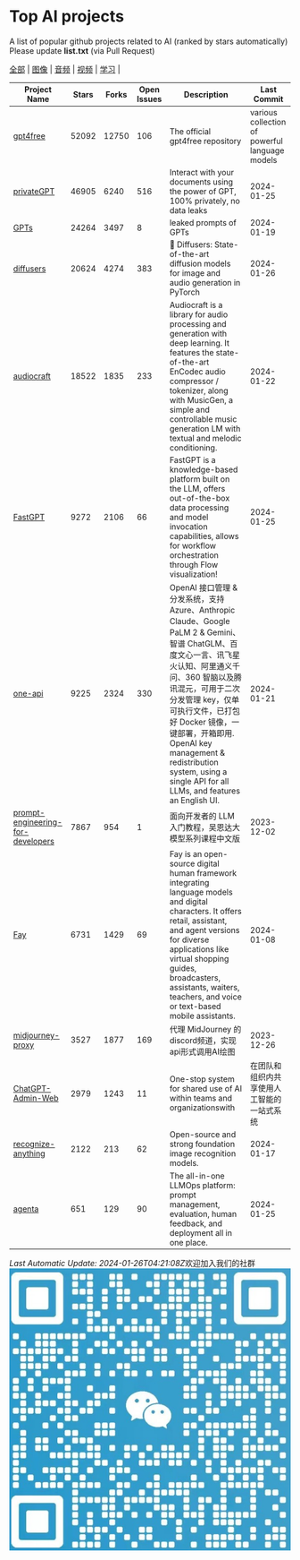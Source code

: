 # Top AI projects
A list of popular github projects related to AI (ranked by stars automatically)
Please update **list.txt** (via Pull Request)

<a href="./README.md">全部</a> |   <a href="./READMEpicture.md">图像</a> |   <a href="./READMEaudio.md">音频</a> | <a href="./READMEvideo.md">视频</a> | <a href="./READMElearn.md">学习</a> | 

| Project Name | Stars | Forks | Open Issues | Description | Last Commit |
| ------------ | ----- | ----- | ----------- | ----------- | ----------- |
| [gpt4free](https://github.com/xtekky/gpt4free) | 52092 | 12750 | 106 | The official gpt4free repository | various collection of powerful language models | 2024-01-24 |
| [privateGPT](https://github.com/imartinez/privateGPT) | 46905 | 6240 | 516 | Interact with your documents using the power of GPT, 100% privately, no data leaks | 2024-01-25 |
| [GPTs](https://github.com/linexjlin/GPTs) | 24264 | 3497 | 8 | leaked prompts of GPTs | 2024-01-19 |
| [diffusers](https://github.com/huggingface/diffusers) | 20624 | 4274 | 383 | 🤗 Diffusers: State-of-the-art diffusion models for image and audio generation in PyTorch | 2024-01-26 |
| [audiocraft](https://github.com/facebookresearch/audiocraft) | 18522 | 1835 | 233 | Audiocraft is a library for audio processing and generation with deep learning. It features the state-of-the-art EnCodec audio compressor / tokenizer, along with MusicGen, a simple and controllable music generation LM with textual and melodic conditioning. | 2024-01-22 |
| [FastGPT](https://github.com/labring/FastGPT) | 9272 | 2106 | 66 | FastGPT is a knowledge-based platform built on the LLM, offers out-of-the-box data processing and model invocation capabilities, allows for workflow orchestration through Flow visualization! | 2024-01-25 |
| [one-api](https://github.com/songquanpeng/one-api) | 9225 | 2324 | 330 | OpenAI 接口管理 & 分发系统，支持 Azure、Anthropic Claude、Google PaLM 2 & Gemini、智谱 ChatGLM、百度文心一言、讯飞星火认知、阿里通义千问、360 智脑以及腾讯混元，可用于二次分发管理 key，仅单可执行文件，已打包好 Docker 镜像，一键部署，开箱即用. OpenAI key management & redistribution system, using a single API for all LLMs, and features an English UI. | 2024-01-21 |
| [prompt-engineering-for-developers](https://github.com/datawhalechina/prompt-engineering-for-developers) | 7867 | 954 | 1 | 面向开发者的 LLM 入门教程，吴恩达大模型系列课程中文版 | 2023-12-02 |
| [Fay](https://github.com/TheRamU/Fay) | 6731 | 1429 | 69 | Fay is an open-source digital human framework integrating language models and digital characters. It offers retail, assistant, and agent versions for diverse applications like virtual shopping guides, broadcasters, assistants, waiters, teachers, and voice or text-based mobile assistants. | 2024-01-08 |
| [midjourney-proxy](https://github.com/novicezk/midjourney-proxy) | 3527 | 1877 | 169 | 代理 MidJourney 的discord频道，实现api形式调用AI绘图 | 2023-12-26 |
| [ChatGPT-Admin-Web](https://github.com/AprilNEA/ChatGPT-Admin-Web) | 2979 | 1243 | 11 | One-stop system for shared use of AI within teams and organizationswith | 在团队和组织内共享使用人工智能的一站式系统 | 2023-12-27 |
| [recognize-anything](https://github.com/xinyu1205/recognize-anything) | 2122 | 213 | 62 | Open-source and strong foundation image recognition models. | 2024-01-17 |
| [agenta](https://github.com/Agenta-AI/agenta) | 651 | 129 | 90 | The all-in-one LLMOps platform: prompt management, evaluation, human feedback, and deployment all in one place. | 2024-01-25 |

*Last Automatic Update: 2024-01-26T04:21:08Z*欢迎加入我们的社群 ![](https://raw.githubusercontent.com/mouuii/picture/master/weichat.jpg) 